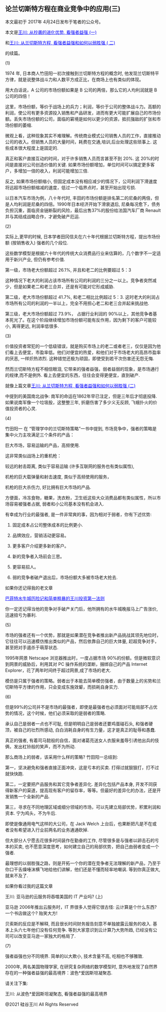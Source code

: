 ## 论兰切斯特方程在商业竞争中的应用(三)

本文最初于 2017年 4月24日发布于笔者的公众号。

本文是<a style="color: #0000ff;" href="https://chuan.us/archives/277">王川: 从抄袭的进化优势, 看强者益强 (一)</a>

和<a style="color: #0000ff;" href="https://chuan.us/archives/279">王川: 从兰切斯特方程, 看强者益强和如何以弱胜强 (
二)</a>

的续篇。

(1)

1974 年, 日本商人竹田阳一初次接触到兰切斯特方程的概念时, 他发现兰切斯特平方律，就是说整体战斗力和人数平方成正比，在商场上也有类似的体现。

用大白话说，A 公司的市场份额如果是 B 公司的两倍，那么它的人均利润就是 B 公司的四倍！

这里，市场份额，等价于战场上的兵力；利润，等价于公司的整体战斗力。高额的利润，使公司有更多资源投入销售和产品研发，进而有更大可能扩展自己的市场份额。丢失市场份额的公司，面临的窘境是如何以更少的资源，抵抗强敌的扩张和市场份额的萎缩.

微观上看，这种现象其实不难理解。传统商业模式公司销售人员的工作，直接推动公司的收入。但销售人员的大量时间，耗费在交通,培训,后台处理这些琐事上.
这些成本很大程度上是固定的.

真正和客户直接互动的时间，对于许多销售人员而言甚至不到 20%. 这 20%的时间是直接对公司创造价值的关键.
如果市场份额增加，单位时间可以搞定更多客户，多增加一倍的收入，利润可能增加三倍.

反之, 如果市场份额缩小, 但固定成本没有相应减少的情况下，公司利润下滑速度将远超市场份额缩减的速度，低过一个临界点时，甚至开始出现亏损.

以日本汽车市场为例，八十年代时, 丰田的市场份额是排名第二的尼桑的两倍，但是人均利润是尼桑的四倍。1990年日本经济开始下滑衰退后,
尼桑每况愈下，债务负担沉重，面临资金链断裂的风险，最后出售37%的股份给法国汽车厂商 Renault 并与其结成战略合作，才避免破产厄运.

(2)

实际上,更早的时候, 日本学者田冈信夫在六十年代根据兰切斯特方程，提出市场份额 (按销售收入) 强者的几个段位.

这些数学模型是根据六十年代的传统大众消费品行业来估算的，几个数字不一定适用于新兴产业, 但仍有参考价值.

第一级，市场老大份额超过 26.1%, 并且和老二的比例要超过 5：3

这种情况下老大的利润占该市场所有公司的利润的三分之一以上。竞争者突然减少，但是如果老二和老三合并，还是有可能对它形成威胁.

第二级，老大市场份额超过 41.7%, 和老二相比比例超过 5：3. 这时老大的利润占市场所有公司的利润的一半以上，完全不用担心老二和老三合并起来挑战他.

第三级，老大市场份额超过 73.9%， 占据行业利润的 90%以上，其他竞争者基本死光了。在这个阶段继续增加市场份额可能有反作用，因为剩下的客户可能较小,
离得更远, 利润率低很多.

(3)

价值投资者常犯的一个低级错误，就是购买市场上的老二或者老三，仅仅是因为他们看上去便宜，市盈率低。他们对便宜的热爱，和他们对于市场老大的高昂市盈率的厌恶,
一样炽热浓烈. 这种错觉还极为顽固，即使受到若干次伤害还无怨无悔.

然而兰切斯特方程不相信眼泪, 它带来的强者益强，弱者益弱的现象，是市场通行的规律,而不是例外. 看上去便宜的东西，往往会变得更便宜，直到破产.

就像上篇文章<a style="color: #0000ff;" href="https://chuan.us/archives/279">王川: 从兰切斯特方程,
看强者益强和如何以弱胜强 (二)</a>

中提到的美国南北战争: 南军的命运在1862年早已注定，但是三年后才彻底投降. 如果说南军像一个垃圾股，这整整三年, 折磨伤害了多少义无反顾,
飞蛾扑火的价值投资者的心灵.

(4)

竹田阳一 在 “管理学中的兰切斯特策略”一书中提到, 市场竞争中，强者的策略是集中火力主攻满足三个条件的产品：

巨大市场，容易运输的产品，高频使用.

这非常类似战场上的重机枪：

较远的射击距离, 类似于容易运输 (许多互联网的服务也有类似属性),

机枪的巨大载弹量和射击速度, 类似于高频使用的服务，

机枪的巨大杀伤力, 好比拥有巨大市场的产品.

方便面，冷冻食物，糖果，洗衣粉，卫生纸这些大众消费品都有类似属性，所以市场容易被强者占据, 弱者和小公司基本没有机会进入.

有幸成为行业的最强者, 是一件非常爽的事，因为相对于弱者，你有下述优势:

1. 固定成本占公司整体成本的比例更小.

2. 品牌效应，营销活动更容易。

3. 更多客户介绍更多新的客户。

4. 新的竞争者入场前会三思。

5. 更容易招人。

6. 弱的竞争者破产退出后，市场份额大多被市场老大抢去.

如果你还记得我的老文章

<a style="color: #0000ff;" href="https://chuan.us/archives/263">巴菲特水牛城历险记和简单粗暴的王川投资第一法则</a>

你一定还记得当他的竞争对手破产关门后，他所拥有的水牛城晚报马上广告涨价,迅速扭亏为暴利.

(5)

市场的强者还有一个优势，那就是如果潜在竞争者推出新产品挑战其领先地位时，它往往可以迅速模仿推出类似的产品，然后依靠自己的巨大体量,
赶超竞争对手，甚至把对手遏杀于萌芽状态.

1995年网景 Netscape 浏览器推出时，一度占据市场 90%的份额。但是微软意识到网景的威胁后，利用其对 PC 操作系统的垄断，捆绑自己的产品
Internet Explorer，花了两年时间终于超过网景,成了市场的老大.

模仿是只属于强者的策略。弱者出于本能去简单模仿强者，由于数量上的劣势和兰切斯特平方律的作用，只会变成东施效颦，而损耗自身实力.

(6)

但是99%的公司并不是市场的最强者，即使是最强者也必须面对可能局部不占优势的情况，这个时候，他们必须采取的是弱者的策略.

承认自己是弱者一点也不可耻, 但是明明自己是弱者还要鸡蛋碰石头, 和强者硬顶，被自己的壮烈所感动, 白白消耗自身的有生力量，这才是真正的耻辱和愚蠢.

真正的强者, 有着司马懿般的自信，面对诸葛亮送女人衣服来羞辱引诱他出兵的伎俩，发出杠铃般的笑声，而不为所动.

那么商场上的弱者，该采用什么样的策略? 竹田阳一总结到:

第一，坚决避免和强者直接正面冲突，这是亏本的买卖. 打得过就狠狠打，打不过就快快跑.

第二，一定要把产品服务和其它竞争者差异化. 差异化包括产品本身, 开发不同获得新客户的渠道，提高现有客户的留存率，等等。但最好的差异化的办法，还是开发销售一个全新的产品.

第三，寻求在不同地理区域或细分领域的市场，可以先建立局部优势，积累利润和资本. 宁为鸡头，不为牛后.

即使是像通用电气这样的大公司，在 Jack Welch 上台后，也果断把凡是不在或者没有希望进入行业前两名的业务通通砍掉.

但大部分人宁愿去花很多时间装作在勤奋的工作, 尽管很多是与强者以卵击石的亏本的买卖, 也不愿意深度思考，如何建立自己的局部优势，把自己由弱者变成一个强者.

最理想的以弱胜强之路，则是开拓一个你的潜在竞争者无法理解的新产品，乃至于你口干舌燥唾沫横飞地给他们讲解，他们还是不懂而轻率地嘲讽.
等到你真正做大, 就来不及了.

如果你看过我的这篇文章

王川: 亚马逊的云服务将吞噬美国的 IT 产业吗? (上)

亚马逊 2006年推出云服务时，IT 界很多人觉得它很古怪: 云计算是个什么东西? 一个书店做这个? 贻笑大方!

贝索斯的反应是不解释, 而且很长时间财务报告刻意不单独披露云服务的收入. 基本上头六七年他们没有任何竞争. 等到大家意识到云计算乃大势所趋,
已经没有公司可以改变亚马逊一家独大的格局了.

(7)

强者益强也分不同境界. 简单的以大欺小, 技术含量不高, 吃相也不够雅致.

2000年, 两名美国物理学家, 在研究复杂网络的数学模型时, 意外地发现了自然界存在的一种强者益强的最高境界：波色*爱因斯坦凝聚态.

请关注下集:

王川: 从波色*爱因斯坦凝聚态, 看强者益强的最高境界

@2021 硅谷王川 All Rights Reserved

